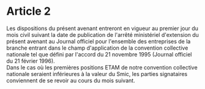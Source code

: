 # Article 2

Les dispositions du présent avenant entreront en vigueur au premier jour du mois civil suivant la date de publication de l'arrêté ministériel d'extension du présent avenant au Journal officiel pour l'ensemble des entreprises de la branche entrant dans le champ d'application de la convention collective nationale tel que défini par l'accord du 21 novembre 1995 (Journal officiel du 21 février 1996).   
Dans le cas où les premières positions ETAM de notre convention collective nationale seraient inférieures à la valeur du Smic, les parties signataires conviennent de se revoir au cours du mois suivant.  


